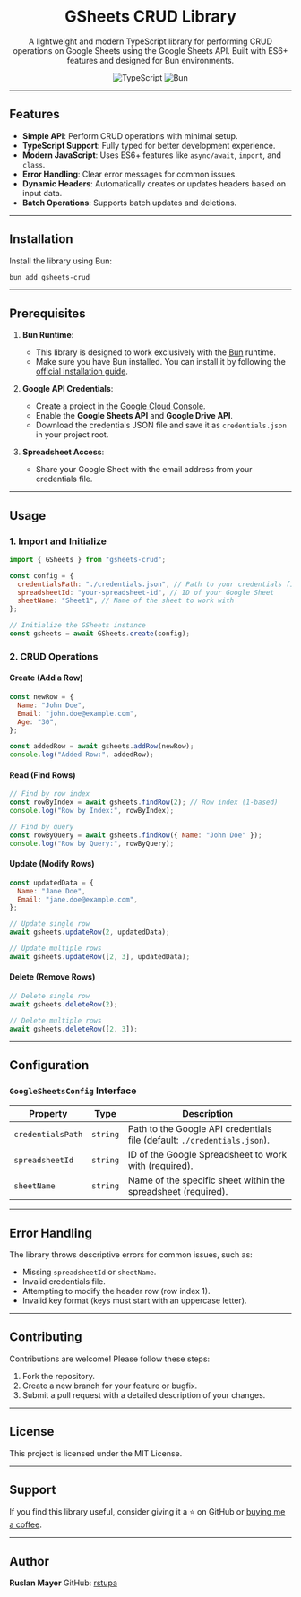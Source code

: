 <div align="center">
  <h1 align="center">GSheets CRUD Library</h1>
  <p>A lightweight and modern TypeScript library for performing CRUD operations on Google Sheets using the Google Sheets API. Built with ES6+ features and designed for Bun environments.</p>
</div>

<div align="center">
  <img alt="TypeScript" src="https://img.shields.io/badge/-TypeScript-007ACC?style=for-the-badge&logo=typescript&logoColor=white" />
  <img alt="Bun" src="https://img.shields.io/badge/-Bun-000000?style=for-the-badge&logo=bun&logoColor=white" />
</div>

---

## Features

- **Simple API**: Perform CRUD operations with minimal setup.
- **TypeScript Support**: Fully typed for better development experience.
- **Modern JavaScript**: Uses ES6+ features like `async/await`, `import`, and `class`.
- **Error Handling**: Clear error messages for common issues.
- **Dynamic Headers**: Automatically creates or updates headers based on input data.
- **Batch Operations**: Supports batch updates and deletions.

---

## Installation

Install the library using Bun:

```bash
bun add gsheets-crud
```

---

## Prerequisites

1. **Bun Runtime**:
   - This library is designed to work exclusively with the [Bun](https://bun.sh) runtime.
   - Make sure you have Bun installed. You can install it by following the [official installation guide](https://bun.sh/docs/installation).

2. **Google API Credentials**:
   - Create a project in the [Google Cloud Console](https://console.cloud.google.com/).
   - Enable the **Google Sheets API** and **Google Drive API**.
   - Download the credentials JSON file and save it as `credentials.json` in your project root.

3. **Spreadsheet Access**:
   - Share your Google Sheet with the email address from your credentials file.

---

## Usage

### 1. Import and Initialize

```javascript
import { GSheets } from "gsheets-crud";

const config = {
  credentialsPath: "./credentials.json", // Path to your credentials file
  spreadsheetId: "your-spreadsheet-id", // ID of your Google Sheet
  sheetName: "Sheet1", // Name of the sheet to work with
};

// Initialize the GSheets instance
const gsheets = await GSheets.create(config);
```

### 2. CRUD Operations

#### **Create (Add a Row)**

```javascript
const newRow = {
  Name: "John Doe",
  Email: "john.doe@example.com",
  Age: "30",
};

const addedRow = await gsheets.addRow(newRow);
console.log("Added Row:", addedRow);
```

#### **Read (Find Rows)**

```javascript
// Find by row index
const rowByIndex = await gsheets.findRow(2); // Row index (1-based)
console.log("Row by Index:", rowByIndex);

// Find by query
const rowByQuery = await gsheets.findRow({ Name: "John Doe" });
console.log("Row by Query:", rowByQuery);
```

#### **Update (Modify Rows)**

```javascript
const updatedData = {
  Name: "Jane Doe",
  Email: "jane.doe@example.com",
};

// Update single row
await gsheets.updateRow(2, updatedData);

// Update multiple rows
await gsheets.updateRow([2, 3], updatedData);
```

#### **Delete (Remove Rows)**

```javascript
// Delete single row
await gsheets.deleteRow(2);

// Delete multiple rows
await gsheets.deleteRow([2, 3]);
```

---

## Configuration

### `GoogleSheetsConfig` Interface

| Property          | Type     | Description                                                                 |
|-------------------|----------|-----------------------------------------------------------------------------|
| `credentialsPath` | `string` | Path to the Google API credentials file (default: `./credentials.json`).    |
| `spreadsheetId`   | `string` | ID of the Google Spreadsheet to work with (required).                       |
| `sheetName`       | `string` | Name of the specific sheet within the spreadsheet (required).               |

---

## Error Handling

The library throws descriptive errors for common issues, such as:

- Missing `spreadsheetId` or `sheetName`.
- Invalid credentials file.
- Attempting to modify the header row (row index 1).
- Invalid key format (keys must start with an uppercase letter).

---

## Contributing

Contributions are welcome! Please follow these steps:

1. Fork the repository.
2. Create a new branch for your feature or bugfix.
3. Submit a pull request with a detailed description of your changes.

---

## License

This project is licensed under the MIT License.

---

## Support

If you find this library useful, consider giving it a ⭐️ on GitHub or [buying me a coffee](https://www.buymeacoffee.com/rstupa).

---

## Author

**Ruslan Mayer**
GitHub: [rstupa](https://github.com/rstupa)
